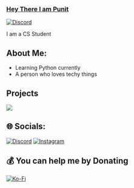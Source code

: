 ### [Hey There I am Punit](https://discord.gg/avonbot)

<a href="https://discord.com/users/765841266181144596">
<img src="https://discord.c99.nl/widget/theme-3/765841266181144596.png" alt="Discord"/>
</a>

I am a CS Student

## About Me:

- Learning Python currently
- A person who loves techy things

## Projects
<a href = "https://discord.gg/avonbot">
<img src="https://capsule-render.vercel.app/api?type=waving&color=0:EEFF00,100:a82da8&animation=blink&height=150&width=100&theme=gruvbox&section=header&text=Avon&fontColor=15f8ef&fontSize=75&fontAlignY=39" />
</a>

## 🌐 Socials:
[![Discord](https://img.shields.io/badge/Discord-%237289DA.svg?logo=discord&logoColor=white)](https://discord.gg/https://discord.gg/avonbot) [![Instagram](https://img.shields.io/badge/Instagram-%23E4405F.svg?logo=Instagram&logoColor=white)](https://instagram.com/_.punnii._) 


  ## 💰 You can help me by Donating
  [![Ko-Fi](https://img.shields.io/badge/Ko--fi-F16061?style=for-the-badge&logo=ko-fi&logoColor=white)](https://ko-fi.com/Punit9464) 
